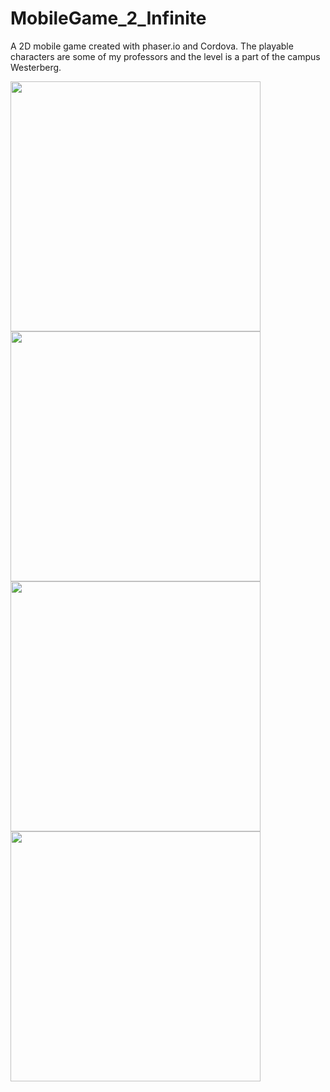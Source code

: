 # MobileGame_2_Infinite
A 2D mobile game created with phaser.io and Cordova. The playable characters are some of my professors and the level is a part of the campus Westerberg.

<p>
  <img src="https://github.com/LukasVoeller/MobileGame_2_Infinite/blob/master/Screenshot_2017-05-04-15-40-33.png" width="400"/>
  <img src="https://github.com/LukasVoeller/MobileGame_2_Infinite/blob/master/Screenshot_2017-05-04-15-40-57.png" width="400"/>
  <img src="https://github.com/LukasVoeller/MobileGame_2_Infinite/blob/master/Screenshot_2017-05-04-15-41-42.png" width="400"/>
  <img src="https://github.com/LukasVoeller/MobileGame_2_Infinite/blob/master/Screenshot_2017-05-04-15-42-20.png" width="400"/>
</p>
